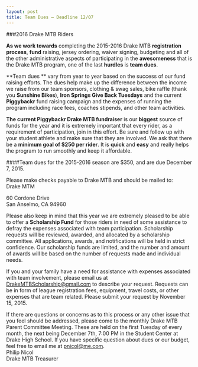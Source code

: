```yaml
---
layout: post
title: Team Dues – Deadline 12/07
---
```


###2016 Drake MTB Riders

**As we work towards** completing the 2015-2016 Drake MTB **registration** **process**, **fund** raising, jersey ordering, waiver signing, budgeting and all of the other administrative aspects of participating in the **awesomeness** that is the Drake MTB program, one of the last **hurdles** is **team dues**.

**Team dues ** vary from year to year based on the success of our fund raising efforts.  The dues help make up the difference between the income we raise from our team sponsors, clothing & swag sales, bike raffle (thank you **Sunshine Bikes**), **Iron Springs Give Back Tuesdays** and the current **Piggybackr** fund raising campaign and the expenses of running the program including race fees, coaches stipends, and other team activities. 

**The current Piggybackr Drake MTB fundraiser** is our **biggest** source of funds for the year and it is extremely important that every rider, as a requirement of participation, join in this effort. Be sure and follow up with your student athlete and make sure that they are involved. We ask that there be a **minimum goal of $250 per rider**.  It is **quick** and **easy** and really helps the program to run smoothly and keep it affordable.

####Team dues for the 2015-2016 season are $350, and are due December 7, 2015. 

Please make checks payable to Drake MTB and should be mailed to:<br>
Drake MTM

60 Cordone Drive<br>
San Anselmo, CA 94960

Please also keep in mind that this year we are extremely pleased to be able to offer a **Scholarship Fund** for those riders in need of some assistance to defray the expenses associated with team participation. Scholarship requests will be reviewed, awarded, and allocated by a scholarship committee. All applications, awards, and notifications will be held in strict confidence. Our scholarship funds are limited, and the number and amount of awards will be based on the number of requests made and individual needs.

If you and your family have a need for assistance with expenses associated with team involvement, please email us at DrakeMTBScholarship@gmail.com to describe your request. Requests can be in form of league registration fees, equipment, travel costs, or other expenses that are team related. Please submit your request by November 15, 2015.

If there are questions or concerns as to this process or any other issue that you feel should be addressed, please come to the monthly Drake MTB Parent Committee Meeting.  These are held on the first Tuesday of every month, the next being December 7th, 7:00 PM in the Student Center at Drake High School.  If you have specific question about dues or our budget, feel free to email me at pnicol@me.com.<br>
Philip Nicol<br>
Drake MTB Treasurer